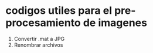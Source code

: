 # codigos utiles para el pre-procesamiento de imagenes
1) Convertir .mat a JPG
2) Renombrar archivos
